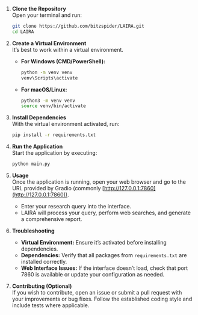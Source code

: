 1. **Clone the Repository**  
   Open your terminal and run:  
   ```bash
   git clone https://github.com/bitzspider/LAIRA.git
   cd LAIRA
   ```

2. **Create a Virtual Environment**  
   It’s best to work within a virtual environment.  
   - **For Windows (CMD/PowerShell):**  
     ```bash
     python -m venv venv
     venv\Scripts\activate
     ```  
   - **For macOS/Linux:**  
     ```bash
     python3 -m venv venv
     source venv/bin/activate
     ```

3. **Install Dependencies**  
   With the virtual environment activated, run:  
   ```bash
   pip install -r requirements.txt
   ```

4. **Run the Application**  
   Start the application by executing:  
   ```bash
   python main.py
   ```

5. **Usage**  
   Once the application is running, open your web browser and go to the URL provided by Gradio (commonly [http://127.0.0.1:7860](http://127.0.0.1:7860)).  
   - Enter your research query into the interface.  
   - LAIRA will process your query, perform web searches, and generate a comprehensive report.

6. **Troubleshooting**  
   - **Virtual Environment:** Ensure it’s activated before installing dependencies.  
   - **Dependencies:** Verify that all packages from `requirements.txt` are installed correctly.  
   - **Web Interface Issues:** If the interface doesn’t load, check that port 7860 is available or update your configuration as needed.

7. **Contributing (Optional)**  
   If you wish to contribute, open an issue or submit a pull request with your improvements or bug fixes. Follow the established coding style and include tests where applicable.


